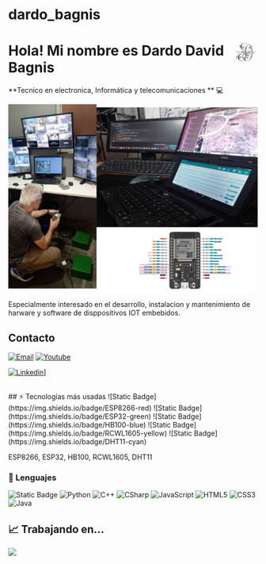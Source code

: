 # dardo_bagnis
# <img src="./images/sticker.png" width=10% align=right /> Hola! Mi nombre es Dardo David Bagnis

**Tecnico en electronica, Informática y telecomunicaciones ** 💻 

<a href="https://igijon.netlify.app/" target="_blank"><img src="./images/banner.jpeg" 
   borderRadius='1rem' boxShadow = '0 5px 18px rgba(0,0,0,0.3)'></a>
</p>

Especialmente interesado en el desarrollo, instalacion y mantenimiento de harware y software de disppositivos IOT embebidos.



## Contacto

[![Email](https://img.shields.io/badge/Mail-D14836?style=for-the-badge&logo=gmail&logoColor=white)](mailto:dbagnis@gmail.com)
[![Youtube](https://img.shields.io/badge/YouTube-FF0000?style=for-the-badge&logo=youtube&logoColor=white)]([[https://www.youtube.com/channel/UCDC8YnQsB0eRoM-u_qq200w](https://www.youtube.com/channel/UCz6RLmp_f8CXGhGX5UXCG5w](https://youtube.com/@dbagnis?si=DaqCPXiMxcGusQVF)))

[![Linkedin](https://img.shields.io/badge/website-000000?style=for-the-badge&logo=About.me&logoColor=white)]([(https://www.linkedin.com/in/dardo-david-bagnis-0b1b745b/?originalSubdomain=ar))]



<br>
## ⚡ Tecnologías más usadas
![Static Badge](https://img.shields.io/badge/ESP8266-red)
![Static Badge](https://img.shields.io/badge/ESP32-green)
![Static Badge](https://img.shields.io/badge/HB100-blue)
![Static Badge](https://img.shields.io/badge/RCWL1605-yellow)
![Static Badge](https://img.shields.io/badge/DHT11-cyan)





ESP8266, ESP32, HB100, RCWL1605, DHT11
### 🚀 Lenguajes

![Static Badge](https://img.shields.io/badge/Arduino-dava)
![Python](https://img.shields.io/badge/Python-FFD43B?style=for-the-badge&logo=python&logoColor=306998)
![C++](https://img.shields.io/badge/C-00599C?style=for-the-badge&logo=c&logoColor=white)
![CSharp](https://img.shields.io/badge/C%23-239120?style=for-the-badge&logo=c-sharp&logoColor=white)
![JavaScript](https://img.shields.io/badge/JavaScript-323330?style=for-the-badge&logo=javascript&logoColor=F7DF1E)
![HTML5](https://img.shields.io/badge/HTML5-E34F26?style=for-the-badge&logo=html5&logoColor=white)
![CSS3](https://img.shields.io/badge/CSS3-1572B6?style=for-the-badge&logo=css3&logoColor=white)
![Java](https://img.shields.io/badge/Java-ED8B00?style=for-the-badge&logo=java&logoColor=white)



## 📈 Trabajando en...
![](./profile-3d-contrib/profile-season-animate.svg)

